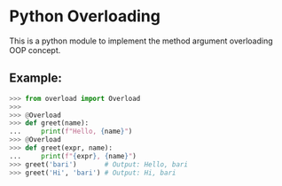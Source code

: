 # Python Overloading
This is a python module to implement the method argument overloading OOP concept.

## Example:

```python
>>> from overload import Overload
>>>
>>> @Overload
>>> def greet(name):
...     print(f"Hello, {name}")
>>> @Overload
>>> def greet(expr, name):
...     print(f"{expr}, {name}")
>>> greet('bari')       # Output: Hello, bari
>>> greet('Hi', 'bari') # Output: Hi, bari
```
